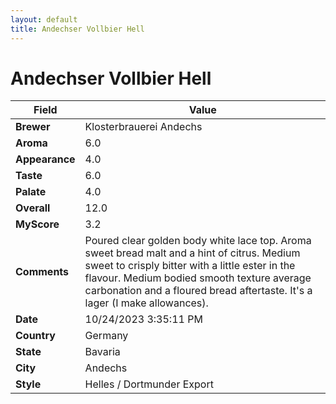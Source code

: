 ```yaml
---
layout: default
title: Andechser Vollbier Hell
---
```


# Andechser Vollbier Hell

| Field         | Value                                                                                                   |
|---------------|---------------------------------------------------------------------------------------------------------|
| **Brewer**    | Klosterbrauerei Andechs                                                                                        |
| **Aroma**     | 6.0                                                                                         |
| **Appearance**| 4.0                                                                                    |
| **Taste**     | 6.0                                                                                         |
| **Palate**    | 4.0                                                                                        |
| **Overall**   | 12.0                                                                                       |
| **MyScore**   | 3.2                                                                                       |
| **Comments**  | Poured clear golden body white lace top. Aroma sweet bread malt and a hint of citrus. Medium sweet to crisply bitter with a little ester in the flavour. Medium bodied smooth texture average carbonation and a floured bread aftertaste. It's a lager (I make allowances).                                                                                      |
| **Date**      | 10/24/2023 3:35:11 PM                                                                                          |
| **Country**   | Germany                                                                                       |
| **State**     | Bavaria                                                                                         |
| **City**      | Andechs                                                                                          |
| **Style**     | Helles / Dortmunder Export                                                                                         |
